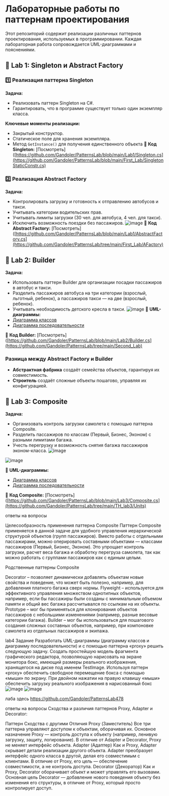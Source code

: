 # Лабораторные работы по паттернам проектирования

Этот репозиторий содержит реализации различных паттернов проектирования, используемых в программировании. Каждая лабораторная работа сопровождается UML-диаграммами и пояснениями.

## 📌 Lab 1: Singleton и Abstract Factory

### 1️⃣ Реализация паттерна Singleton
**Задача:**
- Реализовать паттерн Singleton на C#.
- Гарантировать, что в программе существует только один экземпляр класса.

**Ключевые моменты реализации:**
- Закрытый конструктор.
- Статическое поле для хранения экземпляра.
- Метод `GetInstance()` для получения единственного объекта
📌 **Код Singleton:** [Посмотреть]([https://github.com/Gandoler/PatternsLab/blob/main/Lab1/Singleton.cs](https://github.com/Gandoler/PatternsLab/blob/main/First_Lab/SingletonStaticConstr.cs)
    
### 2️⃣ Реализация Abstract Factory
**Задача:**
- Контролировать загрузку и готовность к отправлению автобусов и такси.
- Учитывать категории водительских прав.
- Учитывать лимиты загрузки (30 чел. для автобуса, 4 чел. для такси).
- Исключить возможность поездки без пассажиров.
![image](https://github.com/user-attachments/assets/102fe977-cf23-4cc1-8d0c-a4ece2c74b3b)
📌 **Код Abstract Factory:** [Посмотреть]([https://github.com/Gandoler/PatternsLab/blob/main/Lab1/AbstractFactory.cs](https://github.com/Gandoler/PatternsLab/tree/main/First_Lab/AFactory)


## 📌 Lab 2: Builder

**Задача:**
- Использовать паттерн Builder для организации посадки пассажиров в автобус и такси.
- Разделить пассажиров автобуса на три категории (взрослый, льготный, ребенок), а пассажиров такси — на две (взрослый, ребенок).
- Учитывать необходимость детского кресла в такси.
![image](https://github.com/user-attachments/assets/9899a18a-425d-4927-93c6-0745438f3818)
📌 **UML-диаграммы:**
- [Диаграмма классов](https://github.com/Gandoler/PatternsLab/blob/main/Second_Lab/Uml/SecondLabUml.png)
- [Диаграмма последовательности](https://github.com/Gandoler/PatternsLab/blob/main/Second_Lab/Uml/Lab2SeqUml.png)

📌 **Код Builder:** [Посмотреть]([https://github.com/Gandoler/PatternsLab/blob/main/Lab2/Builder.cs](https://github.com/Gandoler/PatternsLab/tree/main/Second_Lab)
### Разница между Abstract Factory и Builder
- **Абстрактная фабрика** создаёт семейства объектов, гарантируя их совместимость.
- **Строитель** создаёт сложные объекты пошагово, управляя их конфигурацией.

## 📌 Lab 3: Composite

**Задача:**
- Организовать контроль загрузки самолета с помощью паттерна Composite.
- Разделить пассажиров по классам (Первый, Бизнес, Эконом) с разными лимитами багажа.
- Учесть перегрузку и возможность снятия багажа пассажиров эконом-класса.
![image](https://github.com/user-attachments/assets/6fcb1404-e8ec-4ead-b7b6-4aa692a7c2b0)

![image](https://github.com/user-attachments/assets/28cfb8b8-823a-40f3-9b80-9c2bcafefc40)

📌 **UML-диаграммы:**
- [Диаграмма классов](https://github.com/Gandoler/PatternsLab/blob/main/TH_lab3/Uml/lab3ClassUML.png)
- [Диаграмма последовательности](https://github.com/Gandoler/PatternsLab/blob/main/TH_lab3/Uml/Lab3SeqUml.png)

📌 **Код Composite:** [Посмотреть]([https://github.com/Gandoler/PatternsLab/blob/main/Lab3/Composite.cs](https://github.com/Gandoler/PatternsLab/tree/main/TH_lab3/Units)








ответы на вопросы

Целесообразность применения паттерна Composite
Паттерн Composite применяется в данной задаче для удобного управления иерархической структурой объектов (групп пассажиров). Вместо работы с отдельными пассажирами, можно оперировать составными объектами — классами пассажиров (Первый, Бизнес, Эконом). Это упрощает контроль загрузки, расчет веса багажа и обработку перегруза самолета, так как можно работать с группами пассажиров как с единым целым.

Родственные паттерны Composite

Decorator – позволяет динамически добавлять объектам новые свойства и поведение, что может быть полезно, например, для добавления платного багажа сверх нормы.
Flyweight – используется для эффективного управления множеством однотипных объектов, например, если бы пассажиры были созданы с минимальным объемом памяти и общий вес багажа рассчитывался по ссылкам на их объекты.
Prototype – мог бы применяться для клонирования объектов пассажиров с небольшими изменениями (например, разные весовые категории багажа).
Builder – мог бы использоваться для пошагового создания сложных составных объектов, например, при компоновке самолета из отдельных пассажиров и экипажа.

lab4 Задание
Разработать UML-диаграммы (диаграмму классов и диаграмму
последовательности) и с помощью паттерна «proxy» решить следующую задачу.
Cоздать простейшую модель фрагмента графического редактора, позволяющую
нарисовать на экране монитора бокс, имеющий размеры реального изображения,
хранящегося на диске под именем TestImage. Используя паттерн «proxy» обеспечить
свободное перемещение бокса с помощью «мыши» по экрану. При двойном нажатии
на правую клавишу «мыши» обеспечить загрузку реального изображения в
нарисованный бокс
![image](https://github.com/user-attachments/assets/26a35f91-b787-48c3-b9d9-6efef13874ac)
![image](https://github.com/user-attachments/assets/9b3ae4b4-5084-4757-a515-08e2aefc0164)


лаба здесь
https://github.com/Gandoler/PatternsLab478

ответы на вопросы
Сходства и различия паттернов Proxy, Adapter и Decorator:

Паттерн	Сходства с другими	Отличия
Proxy (Заместитель)	Все три паттерна управляют доступом к объектам, оборачивая их.	Основное назначение Proxy — контроль доступа к объекту (например, ленивую загрузку, защиту, логирование). В отличие от Adapter и Decorator, Proxy не меняет интерфейс объекта.
Adapter (Адаптер)	Как и Proxy, Adapter скрывает детали реализации другого объекта.	Adapter преобразует интерфейс одного класса в другой, делая его совместимым с клиентами. В отличие от Proxy, его цель — обеспечение совместимости, а не контроль доступа.
Decorator (Декоратор)	Как и Proxy, Decorator оборачивает объект и может управлять его вызовами.	Основная цель Decorator — добавление нового поведения объекту без изменения его структуры, в отличие от Proxy, который просто контролирует доступ.




